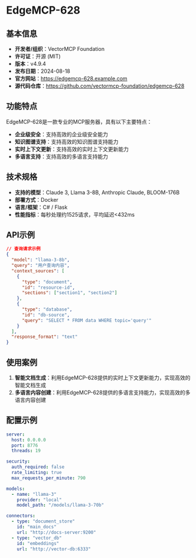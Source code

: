 # EdgeMCP-628

## 基本信息

- **开发者/组织**：VectorMCP Foundation
- **许可证**：开源 (MIT)
- **版本**：v4.9.4
- **发布日期**：2024-08-18
- **官方网站**：https://edgemcp-628.example.com
- **源代码仓库**：https://github.com/vectormcp-foundation/edgemcp-628

## 功能特点

EdgeMCP-628是一款专业的MCP服务器，具有以下主要特点：

- **企业级安全**：支持高效的企业级安全能力
- **知识图谱支持**：支持高效的知识图谱支持能力
- **实时上下文更新**：支持高效的实时上下文更新能力
- **多语言支持**：支持高效的多语言支持能力


## 技术规格

- **支持的模型**：Claude 3, Llama 3-8B, Anthropic Claude, BLOOM-176B
- **部署方式**：Docker
- **语言/框架**：C# / Flask
- **性能指标**：每秒处理约1525请求，平均延迟<432ms

## API示例

```json
// 查询请求示例
{
  "model": "llama-3-8b",
  "query": "用户查询内容",
  "context_sources": [
    {
      "type": "document",
      "id": "resource-id",
      "sections": ["section1", "section2"]
    },
    {
      "type": "database",
      "id": "db-source",
      "query": "SELECT * FROM data WHERE topic='query'"
    }
  ],
  "response_format": "text"
}
```

## 使用案例

1. **智能文档生成**：利用EdgeMCP-628提供的实时上下文更新能力，实现高效的智能文档生成
2. **多语言内容创建**：利用EdgeMCP-628提供的多语言支持能力，实现高效的多语言内容创建


## 配置示例

```yaml
server:
  host: 0.0.0.0
  port: 8776
  threads: 19

security:
  auth_required: false
  rate_limiting: true
  max_requests_per_minute: 790

models:
  - name: "llama-3"
    provider: "local"
    model_path: "/models/llama-3-70b"

connectors:
  - type: "document_store"
    id: "main_docs"
    url: "http://docs-server:9200"
  - type: "vector_db"
    id: "embeddings"
    url: "http://vector-db:6333"
```